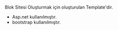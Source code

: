 
Blok Sitesi Oluşturmak için oluşturulan Template'dir.
- Asp.net kullanılmıştır.
- bootstrap kullanılmıştır.
